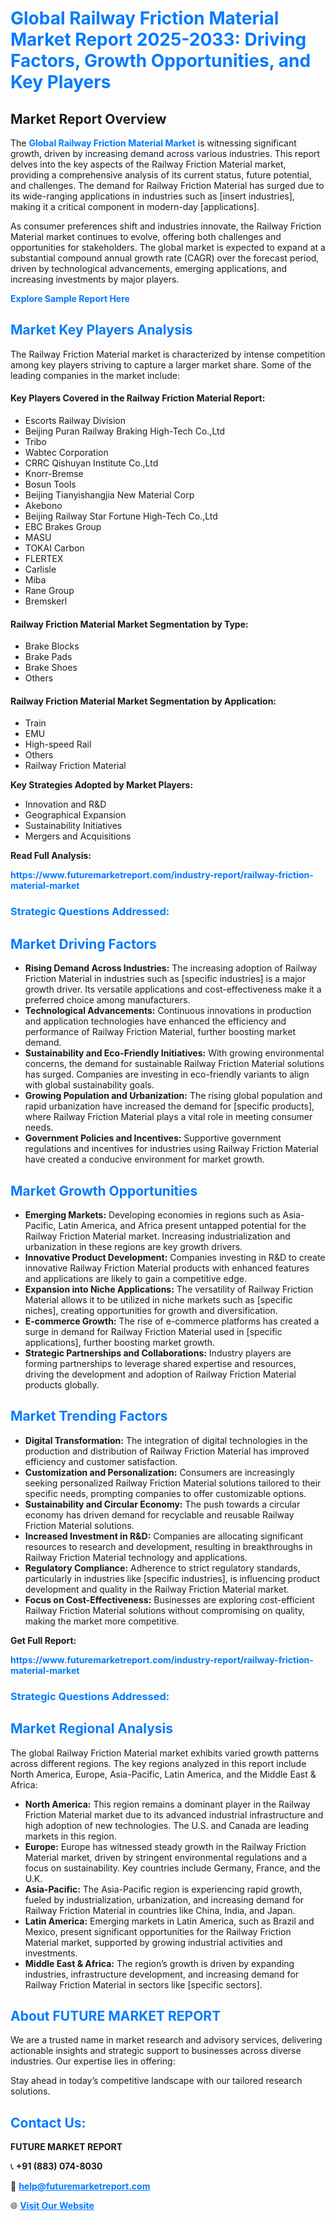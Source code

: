 <h1 style="color: #007BFF;">Global Railway Friction Material Market Report 2025-2033: Driving Factors, Growth Opportunities, and Key Players</h1>

<section id="overview">
<h2>Market Report Overview</h2>
<p>The <a href="https://www.futuremarketreport.com/industry-report/railway-friction-material-market" style="color: #007BFF; text-decoration: none;"><strong>Global Railway Friction Material Market</strong></a> is witnessing significant growth, driven by increasing demand across various industries. This report delves into the key aspects of the Railway Friction Material market, providing a comprehensive analysis of its current status, future potential, and challenges. The demand for Railway Friction Material has surged due to its wide-ranging applications in industries such as [insert industries], making it a critical component in modern-day [applications].</p>
<p>As consumer preferences shift and industries innovate, the Railway Friction Material market continues to evolve, offering both challenges and opportunities for stakeholders. The global market is expected to expand at a substantial compound annual growth rate (CAGR) over the forecast period, driven by technological advancements, emerging applications, and increasing investments by major players.</p>
</section>

<section id="overview">
<p><a href="https://www.futuremarketreport.com/request-sample/reportId=128536" style="color: #007BFF; text-decoration: none;"><strong>Explore Sample Report Here</strong></a></p>
</section>

<section id="key-players">
<h2 style="color: #007BFF;">Market Key Players Analysis</h2>
<p>The Railway Friction Material market is characterized by intense competition among key players striving to capture a larger market share. Some of the leading companies in the market include:</p>
<h4>Key Players Covered in the Railway Friction Material Report:</h4>
<ul><li>Escorts Railway Division</li><li>Beijing Puran Railway Braking High-Tech Co.,Ltd</li><li>Tribo</li><li>Wabtec Corporation</li><li>CRRC Qishuyan Institute Co.,Ltd</li><li>Knorr-Bremse</li><li>Bosun Tools</li><li>Beijing Tianyishangjia New Material Corp</li><li>Akebono</li><li>Beijing Railway Star Fortune High-Tech Co.,Ltd</li><li>EBC Brakes Group</li><li>MASU</li><li>TOKAI Carbon</li><li>FLERTEX</li><li>Carlisle</li><li>Miba</li><li>Rane Group</li><li>Bremskerl</li></ul>
<h4>Railway Friction Material Market Segmentation by Type:</h4>
<ul><li>Brake Blocks</li><li>Brake Pads</li><li>Brake Shoes</li><li>Others</li></ul>

<h4>Railway Friction Material Market Segmentation by Application:</h4>
<ul><li>Train</li><li>EMU</li><li>High-speed Rail</li><li>Others</li><li>Railway Friction Material</li></ul>
<p><strong>Key Strategies Adopted by Market Players:</strong></p>
<ul>
<li>Innovation and R&D</li>
<li>Geographical Expansion</li>
<li>Sustainability Initiatives</li>
<li>Mergers and Acquisitions</li>
</ul>
</section>

<section>
<p><strong>Read Full Analysis: </strong></p><a href="https://www.futuremarketreport.com/industry-report/railway-friction-material-market" style="color: #007BFF; text-decoration: none;"><strong>https://www.futuremarketreport.com/industry-report/railway-friction-material-market</strong></a>
<h3 style="color: #007BFF;">Strategic Questions Addressed:</h3>
</section>

<section id="driving-factors">
<h2 style="color: #007BFF;">Market Driving Factors</h2>
<ul>
<li><strong>Rising Demand Across Industries:</strong> The increasing adoption of Railway Friction Material in industries such as [specific industries] is a major growth driver. Its versatile applications and cost-effectiveness make it a preferred choice among manufacturers.</li>
<li><strong>Technological Advancements:</strong> Continuous innovations in production and application technologies have enhanced the efficiency and performance of Railway Friction Material, further boosting market demand.</li>
<li><strong>Sustainability and Eco-Friendly Initiatives:</strong> With growing environmental concerns, the demand for sustainable Railway Friction Material solutions has surged. Companies are investing in eco-friendly variants to align with global sustainability goals.</li>
<li><strong>Growing Population and Urbanization:</strong> The rising global population and rapid urbanization have increased the demand for [specific products], where Railway Friction Material plays a vital role in meeting consumer needs.</li>
<li><strong>Government Policies and Incentives:</strong> Supportive government regulations and incentives for industries using Railway Friction Material have created a conducive environment for market growth.</li>
</ul>
</section>

<section id="growth-opportunities">
<h2 style="color: #007BFF;">Market Growth Opportunities</h2>
<ul>
<li><strong>Emerging Markets:</strong> Developing economies in regions such as Asia-Pacific, Latin America, and Africa present untapped potential for the Railway Friction Material market. Increasing industrialization and urbanization in these regions are key growth drivers.</li>
<li><strong>Innovative Product Development:</strong> Companies investing in R&D to create innovative Railway Friction Material products with enhanced features and applications are likely to gain a competitive edge.</li>
<li><strong>Expansion into Niche Applications:</strong> The versatility of Railway Friction Material allows it to be utilized in niche markets such as [specific niches], creating opportunities for growth and diversification.</li>
<li><strong>E-commerce Growth:</strong> The rise of e-commerce platforms has created a surge in demand for Railway Friction Material used in [specific applications], further boosting market growth.</li>
<li><strong>Strategic Partnerships and Collaborations:</strong> Industry players are forming partnerships to leverage shared expertise and resources, driving the development and adoption of Railway Friction Material products globally.</li>
</ul>
</section>

<section id="trending-factors">
<h2 style="color: #007BFF;">Market Trending Factors</h2>
<ul>
<li><strong>Digital Transformation:</strong> The integration of digital technologies in the production and distribution of Railway Friction Material has improved efficiency and customer satisfaction.</li>
<li><strong>Customization and Personalization:</strong> Consumers are increasingly seeking personalized Railway Friction Material solutions tailored to their specific needs, prompting companies to offer customizable options.</li>
<li><strong>Sustainability and Circular Economy:</strong> The push towards a circular economy has driven demand for recyclable and reusable Railway Friction Material solutions.</li>
<li><strong>Increased Investment in R&D:</strong> Companies are allocating significant resources to research and development, resulting in breakthroughs in Railway Friction Material technology and applications.</li>
<li><strong>Regulatory Compliance:</strong> Adherence to strict regulatory standards, particularly in industries like [specific industries], is influencing product development and quality in the Railway Friction Material market.</li>
<li><strong>Focus on Cost-Effectiveness:</strong> Businesses are exploring cost-efficient Railway Friction Material solutions without compromising on quality, making the market more competitive.</li>
</ul>
</section>

<section>
<p><strong>Get Full Report: </strong></p><a href="https://www.futuremarketreport.com/industry-report/railway-friction-material-market" style="color: #007BFF; text-decoration: none;"><strong>https://www.futuremarketreport.com/industry-report/railway-friction-material-market</strong></a>
<h3 style="color: #007BFF;">Strategic Questions Addressed:</h3>
</section>


<section id="regional-analysis">
<h2 style="color: #007BFF;">Market Regional Analysis</h2>
<p>The global Railway Friction Material market exhibits varied growth patterns across different regions. The key regions analyzed in this report include North America, Europe, Asia-Pacific, Latin America, and the Middle East & Africa:</p>
<ul>
<li><strong>North America:</strong> This region remains a dominant player in the Railway Friction Material market due to its advanced industrial infrastructure and high adoption of new technologies. The U.S. and Canada are leading markets in this region.</li>
<li><strong>Europe:</strong> Europe has witnessed steady growth in the Railway Friction Material market, driven by stringent environmental regulations and a focus on sustainability. Key countries include Germany, France, and the U.K.</li>
<li><strong>Asia-Pacific:</strong> The Asia-Pacific region is experiencing rapid growth, fueled by industrialization, urbanization, and increasing demand for Railway Friction Material in countries like China, India, and Japan.</li>
<li><strong>Latin America:</strong> Emerging markets in Latin America, such as Brazil and Mexico, present significant opportunities for the Railway Friction Material market, supported by growing industrial activities and investments.</li>
<li><strong>Middle East & Africa:</strong> The region’s growth is driven by expanding industries, infrastructure development, and increasing demand for Railway Friction Material in sectors like [specific sectors].</li>
</ul>
</section>

<footer>
<h2 style="color: #007BFF;">About FUTURE MARKET REPORT</h2>
<p>We are a trusted name in market research and advisory services, delivering actionable insights and strategic support to businesses across diverse industries. Our expertise lies in offering:</p>

<p>Stay ahead in today’s competitive landscape with our tailored research solutions.</p>

<h2 style="color: #007BFF;">Contact Us:</h2>
<p><strong>FUTURE MARKET REPORT</strong></p>
<p>📞 <strong>+91 (883) 074-8030</strong></p>
<p>📧 <strong><a href="mailto:help@futuremarketreport.com" style="color: #007BFF;">help@futuremarketreport.com</a></strong></p>
<p>🌐 <strong><a href="https://www.futuremarketreport.com/" style="color: #007BFF;">Visit Our Website</a></strong></p>
</footer>